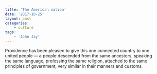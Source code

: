 ```yaml
---
title: 'The American nation'
date: '2017-10-25'
layout: post
categories:
    - culture
tags:
    - 'John Jay'
---
```


Providence has been pleased to give this one connected country to one united people — a people descended from the same ancestors, speaking the same language, professing the same religion, attached to the same principles of government, very similar in their manners and customs.